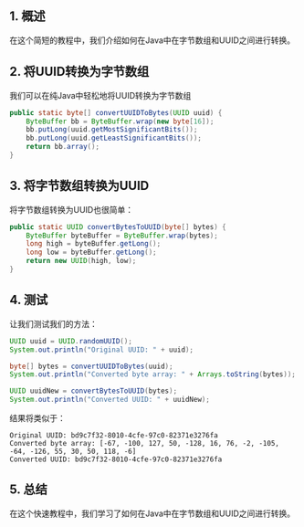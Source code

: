 ## 1. 概述

在这个简短的教程中，我们介绍如何在Java中在字节数组和UUID之间进行转换。

## 2. 将UUID转换为字节数组

我们可以在纯Java中轻松地将UUID转换为字节数组

```java
public static byte[] convertUUIDToBytes(UUID uuid) {
    ByteBuffer bb = ByteBuffer.wrap(new byte[16]);
    bb.putLong(uuid.getMostSignificantBits());
    bb.putLong(uuid.getLeastSignificantBits());
    return bb.array();
}
```

## 3. 将字节数组转换为UUID

将字节数组转换为UUID也很简单：

```java
public static UUID convertBytesToUUID(byte[] bytes) {
    ByteBuffer byteBuffer = ByteBuffer.wrap(bytes);
    long high = byteBuffer.getLong();
    long low = byteBuffer.getLong();
    return new UUID(high, low);
}
```

## 4. 测试

让我们测试我们的方法：

```java
UUID uuid = UUID.randomUUID();
System.out.println("Original UUID: " + uuid);

byte[] bytes = convertUUIDToBytes(uuid);
System.out.println("Converted byte array: " + Arrays.toString(bytes));

UUID uuidNew = convertBytesToUUID(bytes);
System.out.println("Converted UUID: " + uuidNew);
```

结果将类似于：

```plaintext
Original UUID: bd9c7f32-8010-4cfe-97c0-82371e3276fa
Converted byte array: [-67, -100, 127, 50, -128, 16, 76, -2, -105, -64, -126, 55, 30, 50, 118, -6]
Converted UUID: bd9c7f32-8010-4cfe-97c0-82371e3276fa
```

## 5. 总结

在这个快速教程中，我们学习了如何在Java中在字节数组和UUID之间进行转换。